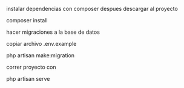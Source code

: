
instalar dependencias con composer despues descargar al proyecto

composer install

hacer migraciones a la base de datos

copiar archivo .env.example

php artisan make:migration

correr proyecto con 

php artisan serve
